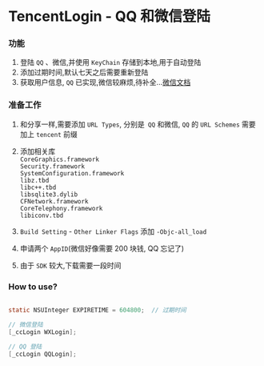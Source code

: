 # TencentLogin - QQ 和微信登陆
### 功能

1. 登陆 `QQ` 、微信,并使用 `KeyChain` 存储到本地,用于自动登陆
2. 添加过期时间,默认七天之后需要重新登陆
3. 获取用户信息, `QQ` 已实现,微信较麻烦,待补全...[微信文档](https://open.weixin.qq.com/cgi-bin/showdocument?action=dir_list&t=resource/res_list&verify=1&id=open1419317853&token=&lang=zh_CN)

### 准备工作

1. 和分享一样,需要添加 `URL Types`, 分别是` QQ` 和微信, `QQ` 的 `URL Schemes` 需要加上 `tencent` 前缀</br>
2. 添加相关库</br>
   `CoreGraphics.framework`</br>
   `Security.framework`</br>
   `SystemConfiguration.framework`</br>
   `libz.tbd`</br>
   `libc++.tbd`</br>
   `libsqlite3.dylib`</br>
   `CFNetwork.framework`</br>
   `CoreTelephony.framework`</br>
   `libiconv.tbd`</br>

3. `Build Setting` - `Other Linker Flags` 添加 `-Objc-all_load`
4. 申请两个 `AppID`(微信好像需要 200 块钱, QQ 忘记了)
5. 由于 `SDK` 较大,下载需要一段时间

### How to use?

```Objective-C

static NSUInteger EXPIRETIME = 604800;  // 过期时间

// 微信登陆
[_ccLogin WXLogin];

// QQ 登陆
[_ccLogin QQLogin];
```
